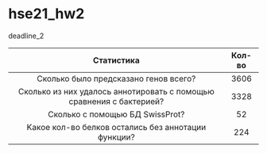 # hse21_hw2
deadline_2


| Статистика                                                           | Кол-во |
| :---: | :---: |
| Cколько было предсказано генов всего?                                | 3606 |
| Cколько из них удалось аннотировать с помощью сравнения с бактерией? | 3328 | 
| Сколько с помощью БД SwissProt?                                      | 52 | 
| Kакое кол-во белков остались без аннотации функции?                  | 224 | 
